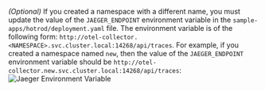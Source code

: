 _(Optional)_ If you created a namespace with a different name, you must update the value of the `JAEGER_ENDPOINT` environment variable in the `sample-apps/hotrod/deployment.yaml` file. The environment variable is of the following form: `http://otel-collector.<NAMESPACE>.svc.cluster.local:14268/api/traces`. For example, if you created a namespace named `new`, then the value of the `JAEGER_ENDPOINT` environment variable should be `http://otel-collector.new.svc.cluster.local:14268/api/traces`:
  ![Jaeger Environment Variable](/img/jaeger_env_variable.png)